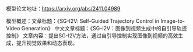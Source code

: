 模型论文地址：https://arxiv.org/abs/2411.04989

模型概述：文章标题：《SG-I2V: Self-Guided Trajectory Control in Image-to-Video Generation》
中文文章标题：《SG-I2V：图像到视频生成中的自引导轨迹控制》
文章内容：提出SG-I2V方法，通过自引导控制实现图像到视频的高效生成，提升视觉效果和动态表现。
